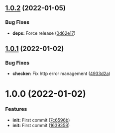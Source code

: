 ## [1.0.2](https://github.com/lahaxearnaud/healthcheck-curl/compare/v1.0.1...v1.0.2) (2022-01-05)


### Bug Fixes

* **deps:** Force release ([0d62e17](https://github.com/lahaxearnaud/healthcheck-curl/commit/0d62e173e9efacba5c379566899478a3bf73a7d3))

## [1.0.1](https://github.com/lahaxearnaud/healthcheck-curl/compare/v1.0.0...v1.0.1) (2022-01-02)


### Bug Fixes

* **checker:** Fix http error management ([4933d2a](https://github.com/lahaxearnaud/healthcheck-curl/commit/4933d2abd44c71f25627029fc3b83b949fc6503f))

# 1.0.0 (2022-01-02)


### Features

* **init:** First commit ([7c6596b](https://github.com/lahaxearnaud/healthcheck-curl/commit/7c6596be06ce944209c1a3c4b9ab1857a904ef89))
* **init:** First commit ([1639358](https://github.com/lahaxearnaud/healthcheck-curl/commit/16393586c7ccf6b312c08242199a96cf18f32a6c))
